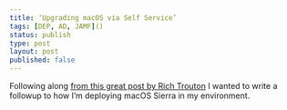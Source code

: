 ```yaml
---
title: ‘Upgrading macOS via Self Service’
tags: [DEP, AD, JAMF]()
status: publish
type: post
layout: post
published: false
---
```


Following along [from this great post by Rich Trouton][2] I wanted to write a followup to how I’m deploying macOS Sierra in my environment.

[2]:	https://derflounder.wordpress.com/2015/11/23/providing-os-x-upgrades-via-caspers-self-service/